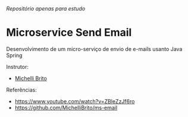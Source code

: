 _Repositório apenas para estudo_

# Microservice Send Email

Desenvolvimento de um micro-serviço de envio de e-mails usanto Java Spring

Instrutor:

- [Michelli Brito](https://www.youtube.com/channel/UC2WbG8UgpPaLcFSNJYwtPow)

Referências:

- https://www.youtube.com/watch?v=ZBleZzJf6ro
- https://github.com/MichelliBrito/ms-email
